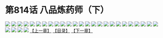 # 第814话 八品炼药师（下）
![](https://mhpic.xiaomingtaiji.net/comic/D/斗破苍穹/第814话F1_262507/1.jpg-zymk.middle.webp)
![](https://mhpic.xiaomingtaiji.net/comic/D/斗破苍穹/第814话F1_262507/2.jpg-zymk.middle.webp)
![](https://mhpic.xiaomingtaiji.net/comic/D/斗破苍穹/第814话F1_262507/3.jpg-zymk.middle.webp)
![](https://mhpic.xiaomingtaiji.net/comic/D/斗破苍穹/第814话F1_262507/4.jpg-zymk.middle.webp)
![](https://mhpic.xiaomingtaiji.net/comic/D/斗破苍穹/第814话F1_262507/5.jpg-zymk.middle.webp)
![](https://mhpic.xiaomingtaiji.net/comic/D/斗破苍穹/第814话F1_262507/6.jpg-zymk.middle.webp)
![](https://mhpic.xiaomingtaiji.net/comic/D/斗破苍穹/第814话F1_262507/7.jpg-zymk.middle.webp)
![](https://mhpic.xiaomingtaiji.net/comic/D/斗破苍穹/第814话F1_262507/8.jpg-zymk.middle.webp)
![](https://mhpic.xiaomingtaiji.net/comic/D/斗破苍穹/第814话F1_262507/9.jpg-zymk.middle.webp)
![](https://mhpic.xiaomingtaiji.net/comic/D/斗破苍穹/第814话F1_262507/10.jpg-zymk.middle.webp)
![](https://mhpic.xiaomingtaiji.net/comic/D/斗破苍穹/第814话F1_262507/11.jpg-zymk.middle.webp)
![](https://mhpic.xiaomingtaiji.net/comic/D/斗破苍穹/第814话F1_262507/12.jpg-zymk.middle.webp)
![](https://mhpic.xiaomingtaiji.net/comic/D/斗破苍穹/第814话F1_262507/13.jpg-zymk.middle.webp)
![](https://mhpic.xiaomingtaiji.net/comic/D/斗破苍穹/第814话F1_262507/14.jpg-zymk.middle.webp)
![](https://mhpic.xiaomingtaiji.net/comic/D/斗破苍穹/第814话F1_262507/15.jpg-zymk.middle.webp)
![](https://mhpic.xiaomingtaiji.net/comic/D/斗破苍穹/第814话F1_262507/16.jpg-zymk.middle.webp)
![](https://mhpic.xiaomingtaiji.net/comic/D/斗破苍穹/第814话F1_262507/17.jpg-zymk.middle.webp)
![](https://mhpic.xiaomingtaiji.net/comic/D/斗破苍穹/第814话F1_262507/18.jpg-zymk.middle.webp)
![](https://mhpic.xiaomingtaiji.net/comic/D/斗破苍穹/第814话F1_262507/19.jpg-zymk.middle.webp)
![](https://mhpic.xiaomingtaiji.net/comic/D/斗破苍穹/第814话F1_262507/20.jpg-zymk.middle.webp)
![](https://mhpic.xiaomingtaiji.net/comic/D/斗破苍穹/第814话F1_262507/21.jpg-zymk.middle.webp)
![](https://mhpic.xiaomingtaiji.net/comic/D/斗破苍穹/第814话F1_262507/22.jpg-zymk.middle.webp)
![](https://mhpic.xiaomingtaiji.net/comic/D/斗破苍穹/第814话F1_262507/23.jpg-zymk.middle.webp)
![](https://mhpic.xiaomingtaiji.net/comic/D/斗破苍穹/第814话F1_262507/24.jpg-zymk.middle.webp)
![](https://mhpic.xiaomingtaiji.net/comic/D/斗破苍穹/第814话F1_262507/25.jpg-zymk.middle.webp)
![](https://mhpic.xiaomingtaiji.net/comic/D/斗破苍穹/第814话F1_262507/26.jpg-zymk.middle.webp)
![](https://mhpic.xiaomingtaiji.net/comic/D/斗破苍穹/第814话F1_262507/27.jpg-zymk.middle.webp)
![](https://mhpic.xiaomingtaiji.net/comic/D/斗破苍穹/第814话F1_262507/28.jpg-zymk.middle.webp)
![](https://mhpic.xiaomingtaiji.net/comic/D/斗破苍穹/第814话F1_262507/29.jpg-zymk.middle.webp)
[【上一章】](./817.md)
[【目录】](./READMD.md)
[【下一章】](./819.md)
